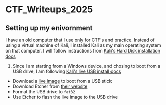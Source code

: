 # CTF_Writeups_2025

## Setting up my enivornment

I have an old computer that I use only for CTF's and practice. Instead of using a virtual machine of Kali, I installed Kali as my main operating system on that computer. I will follow instructions from [Kali's Hard Disk installation docs](https://www.kali.org/docs/installation/hard-disk-install/)

1. Since I am starting from a Windows device, and chosing to boot from a USB drive, I am following [Kali's live USB install docs](https://www.kali.org/docs/usb/live-usb-install-with-windows/)
  - Download a [live image](https://www.kali.org/get-kali/#kali-live) to boot from a USB stick
  - Download Etcher from [their website](https://etcher.balena.io/)
  - Format the USB drive to `fat32`
  - Use Etcher to flash the live image to the USB drive
